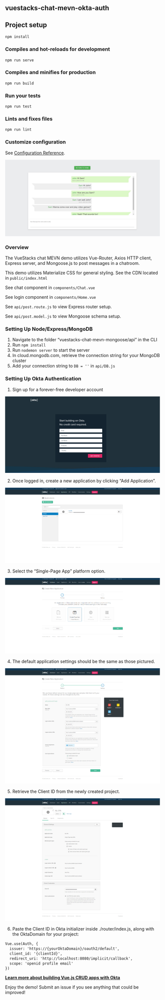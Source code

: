 ## vuestacks-chat-mevn-okta-auth

## Project setup
```
npm install
```

### Compiles and hot-reloads for development
```
npm run serve
```

### Compiles and minifies for production
```
npm run build
```

### Run your tests
```
npm run test
```

### Lints and fixes files
```
npm run lint
```

### Customize configuration
See [Configuration Reference](https://cli.vuejs.org/config/).

![alt text](https://raw.githubusercontent.com/jsfanatik/vuestacks-chat-mevn-mongoose/master/src/assets/vuestacks-chat.JPG)

### Overview

The VueStacks chat MEVN demo utilizes Vue-Router, Axios HTTP client, Express server, and Mongoose.js to post messages in a chatroom. 

This demo utilizes Materialize CSS for general styling. See the CDN located in ```public/index.html```

See chat component in ```components/Chat.vue```

See login component in ```components/Home.vue```

See ```api/post.route.js``` to view Express router setup.

See ```api/post.model.js``` to view Mongoose schema setup.

### Setting Up Node/Express/MongoDB

1) Navigate to the folder “vuestacks-chat-mevn-mongoose/api” in the CLI
2) Run ```npm install```
3) Run ```nodemon server``` to start the server
4) In cloud.mongodb.com, retrieve the connection string for your MongoDB cluster
5) Add your connection string to ```DB = ''``` in ```api/DB.js```

### Setting Up Okta Authentication

1) Sign up for a forever-free developer account

![alt text](https://raw.githubusercontent.com/jsfanatik/vuestacks-chat-mevn-okta-auth/master/src/assets/okta-1.png)


2) Once logged in, create a new application by clicking “Add Application”.

![alt text](https://raw.githubusercontent.com/jsfanatik/vuestacks-chat-mevn-okta-auth/master/src/assets/okta-2.png)


3) Select the “Single-Page App” platform option.

![alt text](https://raw.githubusercontent.com/jsfanatik/vuestacks-chat-mevn-okta-auth/master/src/assets/okta-3.png)


4) The default application settings should be the same as those pictured.

![alt text](https://raw.githubusercontent.com/jsfanatik/vuestacks-chat-mevn-okta-auth/master/src/assets/okta-4.png)


5) Retrieve the Client ID from the newly created project. 

![alt text](https://raw.githubusercontent.com/jsfanatik/vuestacks-chat-mevn-okta-auth/master/src/assets/okta-5.png)


6) Paste the Client ID in Okta initializer inside ./router/index.js, along with the OktaDomain for your project:

```
Vue.use(Auth, {
  issuer: 'https://{yourOktaDomain}/oauth2/default',
  client_id: '{clientId}',
  redirect_uri: 'http://localhost:8080/implicit/callback',
  scope: 'openid profile email'
})
```

**[Learn more about building Vue.js CRUD apps with Okta](https://developer.okta.com/blog/2018/02/15/build-crud-app-vuejs-node)**


Enjoy the demo! Submit an issue if you see anything that could be improved!
